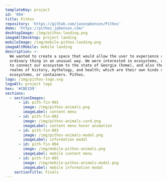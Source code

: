 ```yaml
---
templateKey: project
id: '004'
title: Pithos
repository: 'https://github.com/jasonpbenson/Pithos'
demo: 'https://pithos.jpbenson.com/'
desktopImage: /img/pithos-landing.png
imageAltDesktop: project landing
mobileImage: /img/mobile-pithos-landing.png
imageAltMobile: mobile landing
description: >-
  We wanted to create a space that would allow the user to experience an
  ordinary thing in an unusual way. We were interested in ecosystems, and wanted
  to connect our ecosystem to the state of Georgia (home), and also the larger
  realms of history, mythology, and health; which are their own kinds of
  ecosystems, or containers. Pithos.
logo: /img/pithos-logo.svg
logoAlt: project logo
hex: '#CBE1D9'
sections:
  - sectionImages:
      - id: pith-fin-001
        image: /img/pithos-animals.png
        imageLabel: content menu
      - id: pith-fin-002
        image: /img/pithos-animals-card.png
        imageLabel: content menu hover animation
      - id: pith-fin-003
        image: /img/pithos-animals-modal.png
        imageLabel: information modal
      - id: pith-fin-004
        image: /img/mobile-pithos-animals.png
        imageLabel: mobile content menu
      - id: pith-fin-005
        image: /img/mobile-pithos-animals-modal.png
        imageLabel: mobile information modal
    sectionTitle: Finals
---
```


